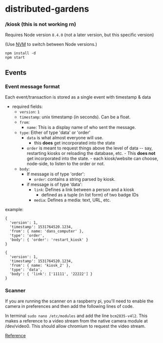 # distributed-gardens

### /kiosk (this is not working rn)

Requires Node version `8.4.0` (not a later version, but this specific version)

(Use [NVM](https://github.com/creationix/nvm) to switch between Node versions.)

```
npm install -d
npm start
```

## Events



### Event message format

Each event/transaction is stored as a single event with timestamp & data

- required fields:
  - `version`: `1`
  - `timestamp`: unix timestamp (in seconds). Can be a float.
  - `from`: 
    - `name`: This is a display name of who sent the message. 
  - `type`: Either of type 'data' or 'order'
    - `data` is what almost everyone will use. 
        - this **does** get incorporated into the state
    - `order` is meant to request things above the level of data -- say, restarting kiosks or reloading the database, etc. 
          - This **does not** get incorporated into the state.
          - each kiosk/website can choose, node-side, to listen to the order or not.
  - `body`: 
    - If message is of type 'order':
      - `order`: contains a string parsed by kiosk.
    - if message is of type ‘data':  
      - `link`: Defines a link between a person and a kiosk
        - defined as a tuple (in list form) of two badge IDs 
      - `media`: Defines a media: text, URL, etc. 
    


example:
```
{
  'version': 1,
  'timestamp': 1531764520.1234,
  'from': { name: 'dans_computer' },
  'type': 'order',
  'body': { 'order': 'restart_kiosk' }
}
```

```
{
  'version': 1,
  'timestamp': 1531764520.1234,
  'from': { name: 'kiosk_2' },
  'type': 'data',
  'body': { 'link': ['11111', '22222'] }
}
```

### Scanner

If you are running the scanner on a raspberry pi, you'll need to enable the camera in preferences and then add the following lines of code.

In terminal `sudo nano /etc/modules` and add the line `bcm2835-v4l2`. This makes a reference to a video stream from the native camera module at /dev/video0. This should allow chromium to request the video stream.

[Reference](https://www.raspberrypi.org/forums/viewtopic.php?t=194311)
